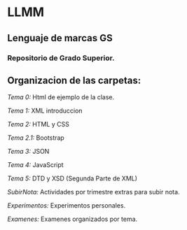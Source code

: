 # LLMM
## Lenguaje de marcas GS
### Repositorio de Grado Superior.

## Organizacion de las carpetas:

_Tema 0:_ Html de ejemplo de la clase.

_Tema 1:_ XML introduccion

_Tema 2:_ HTML y CSS

_Tema 2.1:_ Bootstrap

_Tema 3:_ JSON

_Tema 4:_ JavaScript

_Tema 5:_ DTD y XSD (Segunda Parte de XML)

_SubirNota:_ Actividades por trimestre extras para subir nota.

_Experimentos:_ Experimentos personales.

_Examenes:_ Examenes organizados por tema. 

